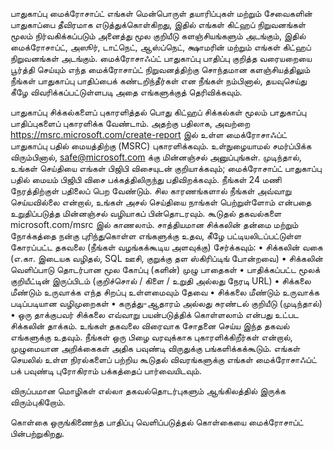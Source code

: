 பாதுகாப்பு
மைக்ரோசாப்ட் எங்கள் மென்பொருள் தயாரிப்புகள் மற்றும் சேவைகளின் பாதுகாப்பை தீவிரமாக எடுத்துக்கொள்கிறது, இதில் எங்கள் கிட்ஹப் நிறுவனங்கள் மூலம் நிர்வகிக்கப்படும் அனைத்து மூல குறியீடு களஞ்சியங்களும் அடங்கும், இதில் மைக்ரோசாப்ட், அஸூர், டாட்நெட், ஆஸ்ப்நெட், க்ஷாமரின் மற்றும் எங்கள் கிட்ஹப் நிறுவனங்கள் அடங்கும்.
மைக்ரோசாஃப்ட் பாதுகாப்பு பாதிப்பு குறித்த வரையறையை பூர்த்தி செய்யும் எந்த மைக்ரோசாப்ட் நிறுவனத்திற்கு சொந்தமான களஞ்சியத்திலும் நீங்கள் பாதுகாப்பு பாதிப்பைக் கண்டறிந்தீர்கள் என நீங்கள் நம்பினால், தயவுசெய்து கீழே விவரிக்கப்பட்டுள்ளபடி அதை எங்களுக்குத் தெரிவிக்கவும்.

பாதுகாப்பு சிக்கல்களைப் புகாரளித்தல்
பொது கிட்ஹப் சிக்கல்கள் மூலம் பாதுகாப்பு பாதிப்புகளைப் புகாரளிக்க வேண்டாம்.
அதற்கு பதிலாக, அவற்றை https://msrc.microsoft.com/create-report இல் உள்ள மைக்ரோசாஃப்ட் பாதுகாப்பு பதில் மையத்திற்கு (MSRC) புகாரளிக்கவும்.
உள்நுழையாமல் சமர்ப்பிக்க விரும்பினால், safe@microsoft.com க்கு மின்னஞ்சல் அனுப்புங்கள். முடிந்தால், உங்கள் செய்தியை எங்கள் பிஜிபி விசையுடன் குறியாக்கவும்; மைக்ரோசாப்ட் பாதுகாப்பு பதில் மையம் பிஜிபி விசை பக்கத்திலிருந்து பதிவிறக்கவும்.
நீங்கள் 24 மணி நேரத்திற்குள் பதிலைப் பெற வேண்டும். சில காரணங்களால் நீங்கள் அவ்வாறு செய்யவில்லை என்றால், உங்கள் அசல் செய்தியை நாங்கள் பெற்றுள்ளோம் என்பதை உறுதிப்படுத்த மின்னஞ்சல் வழியாகப் பின்தொடரவும். கூடுதல் தகவல்களை microsoft.com/msrc இல் காணலாம்.
சாத்தியமான சிக்கலின் தன்மை மற்றும் நோக்கத்தை நன்கு புரிந்துகொள்ள எங்களுக்கு உதவ, கீழே பட்டியலிடப்பட்டுள்ள கோரப்பட்ட தகவலை (நீங்கள் வழங்கக்கூடிய அளவுக்கு) சேர்க்கவும்:
•	சிக்கலின் வகை (எ.கா. இடையக வழிதல், SQL ஊசி, குறுக்கு தள ஸ்கிரிப்டிங் போன்றவை)
•	சிக்கலின் வெளிப்பாடு தொடர்பான மூல கோப்பு (களின்) முழு பாதைகள்
•	பாதிக்கப்பட்ட மூலக் குறியீட்டின் இருப்பிடம் (குறிச்சொல் / கிளை / உறுதி அல்லது நேரடி URL)
•	சிக்கலை மீண்டும் உருவாக்க எந்த சிறப்பு உள்ளமைவும் தேவை
•	சிக்கலை மீண்டும் உருவாக்க படிப்படியான வழிமுறைகள்
•	கருத்து-ஆதாரம் அல்லது சுரண்டல் குறியீடு (முடிந்தால்)
•	ஒரு தாக்குபவர் சிக்கலை எவ்வாறு பயன்படுத்திக் கொள்ளலாம் என்பது உட்பட சிக்கலின் தாக்கம்.
உங்கள் தகவலை விரைவாக சோதனை செய்ய இந்த தகவல் எங்களுக்கு உதவும்.
நீங்கள் ஒரு பிழை வரவுக்காக புகாரளிக்கிறீர்கள் என்றால், முழுமையான அறிக்கைகள் அதிக பவுண்டி விருதுக்கு பங்களிக்கக்கூடும். எங்கள் செயலில் உள்ள நிரல்களைப் பற்றிய கூடுதல் விவரங்களுக்கு எங்கள் மைக்ரோசாஃப்ட் பக் பவுண்டி புரோகிராம் பக்கத்தைப் பார்வையிடவும்.

விருப்பமான மொழிகள்
எல்லா தகவல்தொடர்புகளும் ஆங்கிலத்தில் இருக்க விரும்புகிறோம்.

கொள்கை
ஒருங்கிணைந்த பாதிப்பு வெளிப்படுத்தல் கொள்கையை மைக்ரோசாப்ட் பின்பற்றுகிறது.
